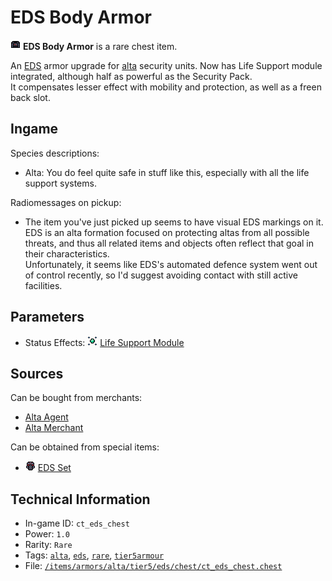 # EDS Body Armor

<img src="https://raw.githubusercontent.com/Ceterai/Enternia/main/items/armors/alta/tier5/eds/chest/icon.png" alt="EDS Body Armor icon" loading="lazy" height=16px width="auto" /> **EDS Body Armor** is a rare chest item.

An [EDS](https://ceterai.github.io/MyEnternia/Wiki/Tags/Eds) armor upgrade for [alta](https://ceterai.github.io/MyEnternia/Wiki/Tags/Alta) security units. Now has Life Support module integrated, although half as powerful as the Security Pack.  
It compensates lesser effect with mobility and protection, as well as a freen back slot.

## Ingame

Species descriptions:

- Alta: You do feel quite safe in stuff like this, especially with all the life support systems.

Radiomessages on pickup:

- The item you've just picked up seems to have visual EDS markings on it. EDS is an alta formation focused on protecting altas from all possible threats, and thus all related items and objects often reflect that goal in their characteristics.  
Unfortunately, it seems like EDS's automated defence system went out of control recently, so I'd suggest avoiding contact with still active facilities.

## Parameters

- Status Effects: <img src="https://raw.githubusercontent.com/Ceterai/Enternia/main/stats/effects/ct_heal/ct_life_support_module.png" alt="Life Support Module icon" loading="lazy" height=16px width="auto" /> [Life Support Module](https://ceterai.github.io/MyEnternia/Wiki/LifeSupportModule)

## Sources

Can be bought from merchants:

- [Alta Agent](https://ceterai.github.io/MyEnternia/Wiki/AltaAgent)
- [Alta Merchant](https://ceterai.github.io/MyEnternia/Wiki/AltaMerchant)

Can be obtained from special items:

- <img src="https://raw.githubusercontent.com/Ceterai/Enternia/main/items/active/alta/sets/eds.png" alt="EDS Set icon" loading="lazy" height=16px width="auto" /> [EDS Set](https://ceterai.github.io/MyEnternia/Wiki/EDSSet)

## Technical Information

- In-game ID: `ct_eds_chest`
- Power: `1.0`
- Rarity: `Rare`
- Tags: [`alta`](https://ceterai.github.io/MyEnternia/Wiki/Tags/Alta), [`eds`](https://ceterai.github.io/MyEnternia/Wiki/Tags/Eds), [`rare`](https://ceterai.github.io/MyEnternia/Wiki/Tags/Rare), [`tier5armour`](https://ceterai.github.io/MyEnternia/Wiki/Tags/Tier5Armour)
- File: [`/items/armors/alta/tier5/eds/chest/ct_eds_chest.chest`](https://github.com/Ceterai/Enternia/blob/main/items/armors/alta/tier5/eds/chest/ct_eds_chest.chest)
